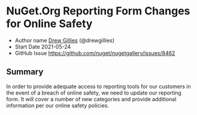 # NuGet.Org Reporting Form Changes for Online Safety

- Author name [Drew Gillies](https://github.com/drewgillies) (@drewgillies)
- Start Date 2021-05-24
- GitHub Issue https://github.com/nuget/nugetgallery/issues/8462

## Summary

In order to provide adequate access to reporting tools for our customers in the event of a breach of online safety, we need to update our reporting form. It will cover a number of new categories and provide additional information per our online safety policies.

